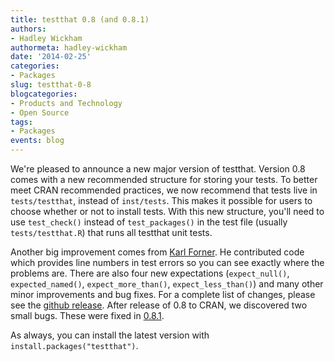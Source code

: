 ```yaml
---
title: testthat 0.8 (and 0.8.1)
authors: 
- Hadley Wickham
authormeta: hadley-wickham
date: '2014-02-25'
categories:
- Packages
slug: testthat-0-8
blogcategories:
- Products and Technology
- Open Source
tags:
- Packages
events: blog
---
```



We're pleased to announce a new major version of testthat. Version 0.8 comes with a new recommended structure for storing your tests. To better meet CRAN recommended practices, we now recommend that tests live in `tests/testthat`, instead of `inst/tests`. This makes it possible for users to choose whether or not to install tests. With this new structure, you'll need to use `test_check()` instead of `test_packages()` in the test file (usually `tests/testthat.R`) that runs all testthat unit tests.

Another big improvement comes from [Karl Forner](https://github.com/kforner). He contributed code which provides line numbers in test errors so you can see exactly where the problems are. There are also four new expectations (`expect_null()`, `expected_named()`, `expect_more_than()`, `expect_less_than()`) and many other minor improvements and bug fixes. For a complete list of changes, please see the [github release](https://github.com/hadley/testthat/releases/tag/v0.8). After release of 0.8 to CRAN, we discovered two small bugs. These were fixed in [0.8.1](https://github.com/hadley/testthat/releases/tag/v0.8.1).

As always, you can install the latest version with `install.packages("testthat")`.


